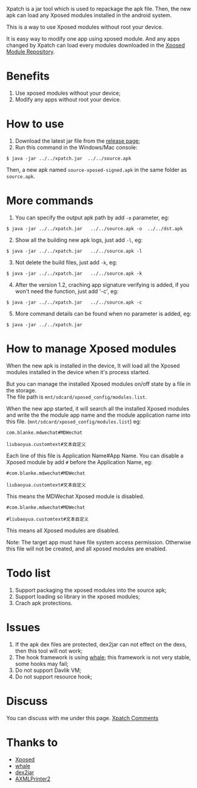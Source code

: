  





Xpatch is a jar tool which is used to repackage the apk file. Then, the new apk can load any Xposed modules installed in the android system.  

This is a way to use Xposed modules without root your device. 

It is easy way to modify one app using xposed module. And any apps changed by Xpatch can load every modules downloaded in the [Xposed Module Repository](https://repo.xposed.info/).
# Benefits
1. Use xposed modules without your device;
2. Modify any apps without root your device.

# How to use
1. Download the latest jar file from the [release page](https://github.com/WindySha/Xpatch/releases);
2. Run this command in the Windows/Mac console:
```
$ java -jar ../../xpatch.jar  ../../source.apk
```
Then,  a new apk named `source-xposed-signed.apk` in the same folder as `source.apk`.

# More commands
1. You can specify the output apk path by add `-o` parameter, eg:
```
$ java -jar ../../xpatch.jar   ../../source.apk -o  ../../dst.apk
```
2. Show all the building new apk logs, just add `-l`, eg:
```
$ java -jar ../../xpatch.jar   ../../source.apk -l
```
3. Not delete the build files, just add `-k`, eg:
```
$ java -jar ../../xpatch.jar   ../../source.apk -k
```
4. After the version 1.2, craching app signature verifying is added, if you won't need the function, just add '-c', eg:
```
$ java -jar ../../xpatch.jar   ../../source.apk -c
```
5. More command details can be found when no parameter is added, eg:
```
$ java -jar ../../xpatch.jar 
```
# How to manage Xposed modules
When the new apk is installed in the device, It will load all the Xposed modules installed in the device when it's process started.  

But you can manage the installed Xposed modules on/off state by a file in the storage.  
The file path is `mnt/sdcard/xposed_config/modules.list`.  

When the new app started, it will search all the installed Xposed modules and write the the module app name and the module application name into this file. (`mnt/sdcard/xposed_config/modules.list`)
eg: 
```
com.blanke.mdwechat#MDWechat

liubaoyua.customtext#文本自定义
```
Each line of this file is Application Name#App Name.
You can disable a Xposed module by add `#` before the Application Name, eg:  
```
#com.blanke.mdwechat#MDWechat

liubaoyua.customtext#文本自定义
```
This means the MDWechat Xposed module is disabled.  

```
#com.blanke.mdwechat#MDWechat

#liubaoyua.customtext#文本自定义
```
This means all Xposed modules are disabled.    

Note: The target app must have file system access permission. Otherwise this file will not be created, and all xposed modules are enabled.


# Todo list
1. Support packaging the xposed modules into the source apk;
2. Support loading so library in the xposed modules;
3. Crach apk protections.

# Issues
1. If the apk dex files are protected,  dex2jar can not effect on the dexs, then this tool will not work;
2. The hook framework is using [whale](https://github.com/asLody/whale); this framework is not very stable, some hooks may fail;
3. Do not support Davlik VM;
4. Do not support resource hook;

# Discuss
You can discuss with me under this page. 
[Xpatch Comments](https://windysha.github.io/2019/04/18/Xpatch-%E5%85%8DRoot%E5%AE%9E%E7%8E%B0App%E5%8A%A0%E8%BD%BDXposed%E6%8F%92%E4%BB%B6%E7%9A%84%E4%B8%80%E7%A7%8D%E6%96%B9%E6%A1%88/)


# Thanks to
 - [Xposed][10]
 - [whale][11]
 - [dex2jar][12]
 - [AXMLPrinter2][13]

  [10]: https://github.com/rovo89/Xposed
  [11]: https://github.com/asLody/whale
  [12]: https://github.com/pxb1988/dex2jar
  [13]: https://code.google.com/archive/p/android4me/downloads
